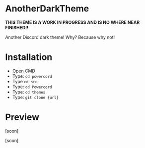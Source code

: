 # AnotherDarkTheme

**THIS THEME IS A WORK IN PROGRESS AND IS NO WHERE NEAR FINISHED!!**

Another Discord dark theme! Why? Because why not!

# Installation
- Open CMD
- Type: ``cd powercord``
- Type ``cd src``
- Type: ``cd Powercord``
- Type: ``cd themes``
- Type: ``git clone {url}``

# Preview

[soon]

[soon]
